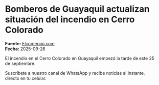 # Bomberos de Guayaquil actualizan situación del incendio en Cerro Colorado

**Fuente:** [Elcomercio.com](https://www.elcomercio.com/actualidad/guayaquil/bomberos-guayaquil-incendio-cerro-colorado/)  
**Fecha:** 2025-09-26

El incendio en el Cerro Colorado en Guayaquil empezó la tarde de este 25 de septiembre.

Suscríbete a nuestro canal de WhatsApp y recibe noticias al instante, directo en tu celular.
